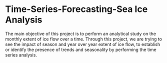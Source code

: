 # Time-Series-Forecasting-Sea Ice Analysis
The main objective of this project is to perform an analytical study on the monthly extent of ice flow over a time. Through this project, we are trying to see the impact of season and year over year extent of ice flow, to establish or identify the presence of trends and seasonality by performing the time series analysis. 
